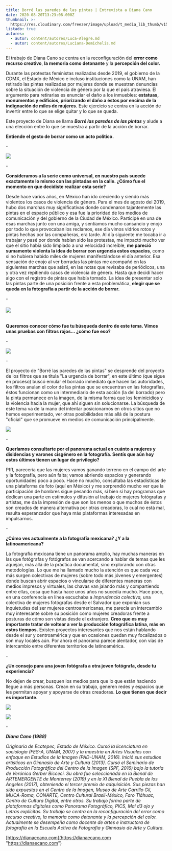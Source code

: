 ```yaml
---
title: Borré las paredes de las pintas | Entrevista a Diana Cano
date: 2020-08-20T13:23:08.000Z
thumbnail: >-
  https://res.cloudinary.com/freezer/image/upload/t_media_lib_thumb/v1597933284/2020/image99999ddsdds_erlqkr.png
listado: true
autores:
  - autor: content/autores/Luca-Alegre.md
  - autor: content/autores/Luciana-Demichelis.md
---
```


El trabajo de Diana Cano se centra en la reconfiguración del **error como recurso creativo**, **la memoria como detonante** y la **percepción del color.**

Durante las protestas feministas realizadas desde 2019, el gobierno de la CDMX, el Estado de México e incluso instituciones como la UNAM, han retirado las pintas realizadas por mujeres donde se muestran denuncias sobre la situación de violencia de género por la que el país atraviesa. El argumento para retirarlas es enunciar el daño a los inmuebles: **estatuas, monumentos y edificios, priorizando el daño a éstos por encima de la indignación de miles de mujeres.** Este ejercicio se centra en la acción de invertir entre lo que se elige quitar y lo que se queda.

Este proyecto de Diana se llama ***Borré las paredes de las pintas*** y alude a una elección entre lo que se muestra a partir de la acción de borrar.

**Entiende el gesto de borrar como un acto político.**

\-

![](https://res.cloudinary.com/freezer/c_limit,w_1280,h_920/v1597931369/2020/__k1sk5q.png)

\-

**Consideramos a la serie como universal, en nuestro país sucede exactamente lo mismo con las pintadas en la calle. ¿Cómo fue el momento en que decidiste realizar esta serie?**

Desde hace varios años, en México han ido creciendo y siendo más violentos los casos de violencia de género. Para el mes de agosto del 2019, hubo dos marchas muy significativas donde condenaron tajantemente las pintas en el espacio público y esa fue la prioridad de los medios de comunicación y del gobierno de la Ciudad de México. Participé en una de esas marchas junto con una amiga, y sentíamos mucho cansancio y enojo por todo lo que provocaban los reclamos, ese día vimos vidrios rotos y pintas hechas por las compañeras, era tarde. Al día siguiente me tocaba ir a trabajar y pasé por donde habían sido las protestas, me impactó mucho ver que el sitio había sido limpiado a una velocidad increíble, **me pareció sumamente violenta la idea de borrar con urgencia estos espacios**, como si no hubiera habido miles de mujeres manifestándose el día anterior. Esa sensación de enojo al ver borradas las pintas me acompañó en las siguientes marchas que asistí, en las notas que revisaba de periódicos, una y otra vez repitiendo casos de violencia de género. Hasta que decidí hacer algo con el registro de pintas que había tomado. La idea de presentar solo las pintas parte de una posición frente a esta problemática, **elegir que se queda en la fotografía a partir de la acción de borrar.**

\-

###### ![](http://www.dianaecano.com/wp-content/uploads/2020/06/17-1536x1024.jpg)

**Queremos conocer cómo fue tu búsqueda dentro de este tema. Vimos unas pruebas con filtros rojos... ¿cómo fue eso?**

\-

![](http://www.dianaecano.com/wp-content/uploads/2020/06/URGENCIA-DE-BORRAR.gif)

\-

El proyecto de "Borré las paredes de las pintas" se desprende del proyecto de los filtros que se titula "La urgencia de borrar", en este último (que sigue en proceso) buscó emular el borrado inmediato que hacen las autoridades, los filtros anulan el color de las pintas que se encuentran en las fotografías, éstos funcionan como un intermediario de esta acción (la del borrado) pero la pinta permanece en la imagen, de la misma forma que los feminicidios y la violencia hacia la mujer, que ahí siguen sin solucionarse. La búsqueda de este tema va de la mano del intentar posicionarnos en otros sitios que no hemos experimentado, ver otras posibilidades más allá de la postura "oficial" que se promueve en medios de comunicación principalmente.

![](http://www.dianaecano.com/wp-content/uploads/2020/06/9-1536x1024.jpg)

\-

**Queríamos consultarte por el panorama actual en cuánto a mujeres y disidencias y varones cisgénero en la fotografía. Sentís que aún hoy estos últimos tienen un lugar de privilegio?**

Pfff, parecería que las mujeres vamos ganando terreno en el campo del arte y la fotografía, pero aún falta; vamos abriendo espacios y generando oportunidades poco a poco. Hace no mucho, consultaba las estadísticas de una plataforma de foto (aquí en México) y me sorprendió mucho ver que la participación de hombres sigue pesando más, si bien sí hay programas que dedican una parte en estímulos y difusión al trabajo de mujeres fotógrafas y artistas, me da la impresión de que son los menos o que muchos de éstos son creados de manera alternativa por otras creadoras, lo cual no está mal, resulta esperanzador que haya más plataformas interesadas en impulsarnos.

\-

**¿Cómo ves actualmente a la fotografía mexicana? ¿Y a la latinoamericana?**

La fotografía mexicana tiene un panorama amplio, hay muchas maneras en las que fotógrafas y fotógrafos se van acercando a hablar de temas que les aquejan, más allá de la práctica documental, sino explorando con otras metodologías. Lo que me ha llamado mucho la atención es que cada vez más surgen colectivas de mujeres (sobre todo más jóvenes y emergentes) donde buscan abrir espacios o vincularse de diferentes maneras con medios impresos y virtuales, las chavas van jalando más y compartiendo entre ellas, cosa que hasta hace unos años no sucedía mucho. Hace poco, en una conferencia en línea escuchaba a *Imprudencia colectiva,* una colectiva de mujeres fotógrafas desde el Salvador que exponían sus inquietudes del ser mujeres centroamericanas, me parecía un intercambio muy interesante sobre su posición como mujeres creadoras frente a posturas de cómo son vistas desde el extranjero. **Creo que es muy importante tratar de voltear a ver la producción fotográfica latina, más en estos tiempos.** Existen proyectos interesantes que nos están hablando desde el sur y centroamérica y que en ocasiones quedan muy focalizados o son muy locales aún. Por ahora el panorama parece alentador, con vías de intercambio entre diferentes territorios de latinoamérica.

\-

**¿Un consejo para una joven fotógrafa a otra joven fotógrafa, desde tu experiencia?**

No dejen de crear, busquen los medios para que lo que están haciendo llegue a más personas. Crean en su trabajo, generen redes y espacios que les permitan apoyar y apoyarse de otras creadoras. **Lo que tienen que decir es importante.**

![](http://www.dianaecano.com/wp-content/uploads/2020/06/2-1024x683.jpg)

![](http://www.dianaecano.com/wp-content/uploads/2020/06/15-1536x1024.jpg)

\-

***Diana Cano (1988)***

*Originaria de Ecatepec, Estado de México. Cursó la licenciatura en sociología (FES-A, UNAM, 2007) y la maestría en Artes Visuales con enfoque en Estudios de la Imagen (PAD-UNAM, 2016). Inició sus estudios artísticos en Gimnasio de Arte y Cultura (2013). Cursó el Seminario de Producción Fotográfica del Centro de la Imagen (SPF, 2016) bajo la tutoría de Verónica Gerber Bicceci. Su obra fue seleccionada en la Bienal de ARTEMERGENTE de Monterrey (2019) y en la XI Bienal de Puebla de los Ángeles (2017), obteniendo el tercer premio de adquisición. Sus piezas han sido expuestas en el Centro de la Imagen, Museo de Arte Carrillo Gil, MUCA-Roma, CONARTE, Centro Cultural Brasil-México, Faro Tláhuac, Centro de Cultura Digital, entre otros. Su trabajo forma parte de plataformas digitales como Panorama Fotográfico, PICS, Mal d3 ojo y Letras explícitas. Su trabajo se centra en la reconfiguración del error como recurso creativo, la memoria como detonante y la percepción del color. Actualmente se desempeña como docente de artes e instructora de fotografía en la Escuela Activa de Fotografía y Gimnasio de Arte y Cultura.*

[https://dianaecano.com](https://dianaecano.com "https://dianaecano.com")
